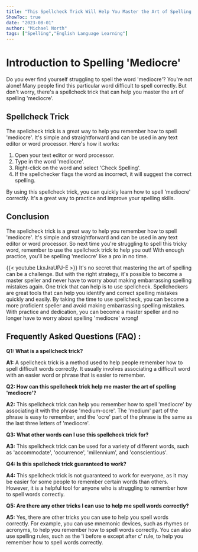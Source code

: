 ```yaml
---
title: "This Spellcheck Trick Will Help You Master the Art of Spelling 'Mediocre'!"
ShowToc: true 
date: "2023-08-01"
author: "Michael North" 
tags: ["Spelling","English Language Learning"]
---
```

# Introduction to Spelling 'Mediocre'

Do you ever find yourself struggling to spell the word 'mediocre'? You're not alone! Many people find this particular word difficult to spell correctly. But don't worry, there's a spellcheck trick that can help you master the art of spelling 'mediocre'.

## Spellcheck Trick

The spellcheck trick is a great way to help you remember how to spell 'mediocre'. It's simple and straightforward and can be used in any text editor or word processor. Here's how it works:

1. Open your text editor or word processor.
2. Type in the word 'mediocre'.
3. Right-click on the word and select 'Check Spelling'.
4. If the spellchecker flags the word as incorrect, it will suggest the correct spelling.

By using this spellcheck trick, you can quickly learn how to spell 'mediocre' correctly. It's a great way to practice and improve your spelling skills.

## Conclusion

The spellcheck trick is a great way to help you remember how to spell 'mediocre'. It's simple and straightforward and can be used in any text editor or word processor. So next time you're struggling to spell this tricky word, remember to use the spellcheck trick to help you out! With enough practice, you'll be spelling 'mediocre' like a pro in no time.

{{< youtube LkxJraUPJ-E >}} 
It's no secret that mastering the art of spelling can be a challenge. But with the right strategy, it's possible to become a master speller and never have to worry about making embarrassing spelling mistakes again. One trick that can help is to use spellcheck. Spellcheckers are great tools that can help you identify and correct spelling mistakes quickly and easily. By taking the time to use spellcheck, you can become a more proficient speller and avoid making embarrassing spelling mistakes. With practice and dedication, you can become a master speller and no longer have to worry about spelling 'mediocre' wrong!

## Frequently Asked Questions (FAQ) :
**Q1: What is a spellcheck trick?**

**A1:** A spellcheck trick is a method used to help people remember how to spell difficult words correctly. It usually involves associating a difficult word with an easier word or phrase that is easier to remember. 

**Q2: How can this spellcheck trick help me master the art of spelling 'mediocre'?**

**A2:** This spellcheck trick can help you remember how to spell 'mediocre' by associating it with the phrase 'medium-ocre'. The 'medium' part of the phrase is easy to remember, and the 'ocre' part of the phrase is the same as the last three letters of 'mediocre'. 

**Q3: What other words can I use this spellcheck trick for?**

**A3:** This spellcheck trick can be used for a variety of different words, such as 'accommodate', 'occurrence', 'millennium', and 'conscientious'. 

**Q4: Is this spellcheck trick guaranteed to work?**

**A4:** This spellcheck trick is not guaranteed to work for everyone, as it may be easier for some people to remember certain words than others. However, it is a helpful tool for anyone who is struggling to remember how to spell words correctly. 

**Q5: Are there any other tricks I can use to help me spell words correctly?**

**A5:** Yes, there are other tricks you can use to help you spell words correctly. For example, you can use mnemonic devices, such as rhymes or acronyms, to help you remember how to spell words correctly. You can also use spelling rules, such as the 'i before e except after c' rule, to help you remember how to spell words correctly.





